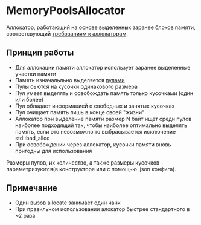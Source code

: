 # MemoryPoolsAllocator

Аллокатор, работающий на основе выделенных заранее блоков памяти, соответсвующий [требованиям к аллокаторам](https://en.cppreference.com/w/cpp/named_req/Allocator).


## Принцип работы

- Для аллокации памяти аллокатор использует заранее выделенные участки памяти
- Память изначальльно выделяется [пулами](https://en.wikipedia.org/wiki/Memory_pool)
- Пулы бьются на кусочки одинакового размера
- Пул умеет выделять и освобождать память только кусочками (один или более)
- Пул обладает информацией о свободных и занятых кусочках
- Пул очищает память лишь в конце своей "жизни"
- Аллокатор при выделение памяти размер N байт ищет среди пулов наиболее подходящий так, чтобы наиболее оптимально выделять память, если это невозможно то выбрасывается исключение std::bad_alloc
- При освобождении через аллокатор, кусочки памяти вновь пригодны для использования


Размеры пулов, их количество, а также размеры кусочков - параметризуются(в конструкторе или с помощью .json конфига).

## Примечание

- Один вызов allocate занимает один чанк
- При правильном использовании алокатор быстрее стандартного в ~2 раза 
